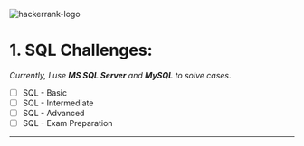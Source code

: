 ![hackerrank-logo](https://github.com/user-attachments/assets/4f56d3fe-1f8a-4bbd-8ee8-f46130184f22)

# 1. SQL Challenges:

*Currently, I use **MS SQL Server** and **MySQL** to solve cases*.

- [ ] SQL - Basic
- [ ] SQL - Intermediate
- [ ] SQL - Advanced
- [ ] SQL - Exam Preparation

---

